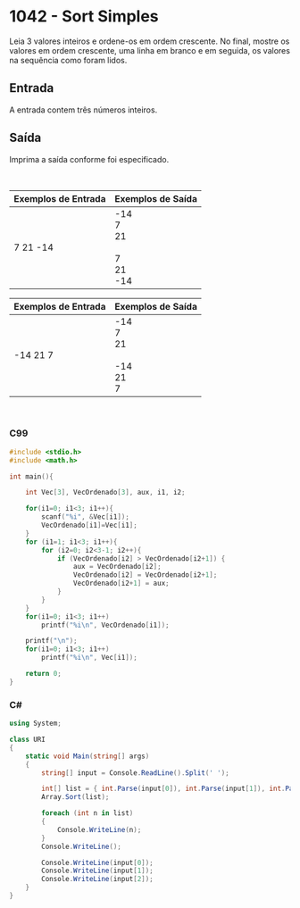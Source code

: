1042 - Sort Simples
===================

Leia 3 valores inteiros e ordene-os em ordem crescente. No final, mostre os valores em ordem crescente, uma linha em branco e em seguida, os valores na sequência como foram lidos.

Entrada
-------

A entrada contem três números inteiros.

Saída
-----

Imprima a saída conforme foi especificado.

&nbsp;

| Exemplos de Entrada | Exemplos de Saída |
|---------------------|-------------------|
| 7 21 -14            | -14 <br/> 7 <br/> 21 <br/><br/> 7 <br/> 21 <br/> -14 |

| Exemplos de Entrada | Exemplos de Saída |
|---------------------|-------------------|
| -14 21 7            | -14 <br/> 7 <br/> 21 <br/><br/> -14 <br/> 21 <br/> 7 |

&nbsp;

### C99

```c
#include <stdio.h>
#include <math.h>

int main(){

    int Vec[3], VecOrdenado[3], aux, i1, i2;

    for(i1=0; i1<3; i1++){
        scanf("%i", &Vec[i1]);
        VecOrdenado[i1]=Vec[i1];
    }
    for (i1=1; i1<3; i1++){
        for (i2=0; i2<3-1; i2++){
            if (VecOrdenado[i2] > VecOrdenado[i2+1]) {
                aux = VecOrdenado[i2];
                VecOrdenado[i2] = VecOrdenado[i2+1];
                VecOrdenado[i2+1] = aux;
            }
        }
    }
    for(i1=0; i1<3; i1++)
        printf("%i\n", VecOrdenado[i1]);

    printf("\n");
    for(i1=0; i1<3; i1++)
        printf("%i\n", Vec[i1]);

    return 0;
}
```

### C#

```cs
using System;

class URI
{
    static void Main(string[] args)
    {
        string[] input = Console.ReadLine().Split(' ');

        int[] list = { int.Parse(input[0]), int.Parse(input[1]), int.Parse(input[2]) };
        Array.Sort(list);

        foreach (int n in list)
        {
            Console.WriteLine(n);
        }
        Console.WriteLine();

        Console.WriteLine(input[0]);
        Console.WriteLine(input[1]);
        Console.WriteLine(input[2]);
    }
}
```
